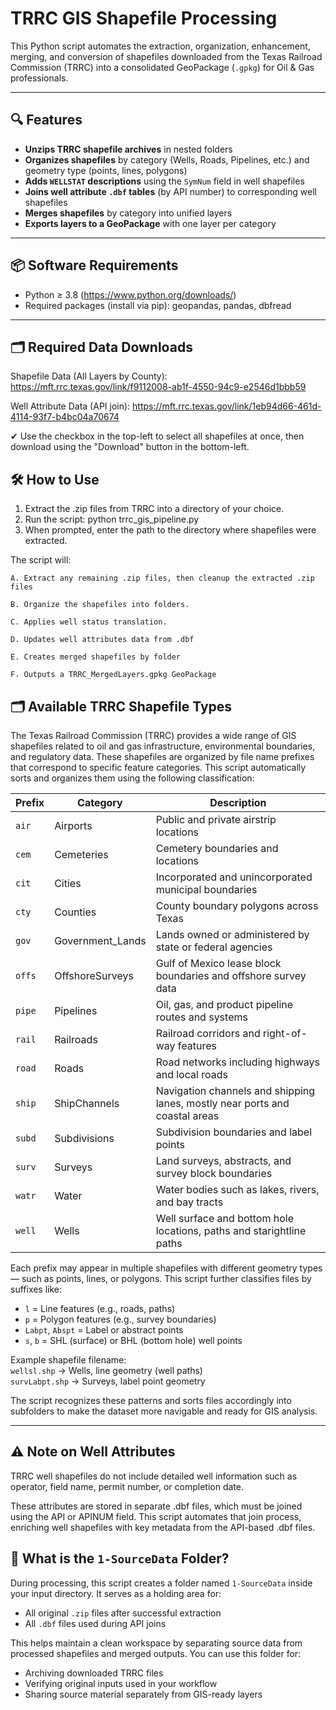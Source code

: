 # TRRC GIS Shapefile Processing

This Python script automates the extraction, organization, enhancement, merging, and conversion of shapefiles downloaded from the Texas Railroad Commission (TRRC) into a consolidated GeoPackage (`.gpkg`) for Oil & Gas professionals.

---


## 🔍 Features

- **Unzips TRRC shapefile archives** in nested folders
- **Organizes shapefiles** by category (Wells, Roads, Pipelines, etc.) and geometry type (points, lines, polygons)
- **Adds `WELLSTAT` descriptions** using the `SymNum` field in well shapefiles
- **Joins well attribute `.dbf` tables** (by API number) to corresponding well shapefiles
- **Merges shapefiles** by category into unified layers
- **Exports layers to a GeoPackage** with one layer per category

---

## 📦 Software Requirements

- Python ≥ 3.8 (https://www.python.org/downloads/)  
- Required packages (install via pip): geopandas, pandas, dbfread

---

## 🗂 Required Data Downloads

Shapefile Data (All Layers by County):
https://mft.rrc.texas.gov/link/f9112008-ab1f-4550-94c9-e2546d1bbb59

Well Attribute Data (API join):
https://mft.rrc.texas.gov/link/1eb94d66-461d-4114-93f7-b4bc04a70674

✔ Use the checkbox in the top-left to select all shapefiles at once, then download using the "Download" button in the bottom-left.



## 🛠 How to Use

1. Extract the .zip files from TRRC into a directory of your choice.
2. Run the script:  python trrc_gis_pipeline.py
3. When prompted, enter the path to the directory where shapefiles were extracted.


The script will:
    
    A. Extract any remaining .zip files, then cleanup the extracted .zip files
    
    B. Organize the shapefiles into folders.
    
    C. Applies well status translation.
    
    D. Updates well attributes data from .dbf
    
    E. Creates merged shapefiles by folder
    
    F. Outputs a TRRC_MergedLayers.gpkg GeoPackage

## 🗂 Available TRRC Shapefile Types

The Texas Railroad Commission (TRRC) provides a wide range of GIS shapefiles related to oil and gas infrastructure, environmental boundaries, and regulatory data. These shapefiles are organized by file name prefixes that correspond to specific feature categories. This script automatically sorts and organizes them using the following classification:

| Prefix | Category           | Description                                                                 |
|--------|--------------------|-----------------------------------------------------------------------------|
| `air`  | Airports           | Public and private airstrip locations                                       |
| `cem`  | Cemeteries         | Cemetery boundaries and locations                                           |
| `cit`  | Cities             | Incorporated and unincorporated municipal boundaries                        |
| `cty`  | Counties           | County boundary polygons across Texas                                       |
| `gov`  | Government_Lands   | Lands owned or administered by state or federal agencies                    |
| `offs` | OffshoreSurveys    | Gulf of Mexico lease block boundaries and offshore survey data              |
| `pipe` | Pipelines          | Oil, gas, and product pipeline routes and systems                           |
| `rail` | Railroads          | Railroad corridors and right-of-way features                                |
| `road` | Roads              | Road networks including highways and local roads                            |
| `ship` | ShipChannels       | Navigation channels and shipping lanes, mostly near ports and coastal areas |
| `subd` | Subdivisions       | Subdivision boundaries and label points                                     |
| `surv` | Surveys            | Land surveys, abstracts, and survey block boundaries                        |
| `watr` | Water              | Water bodies such as lakes, rivers, and bay tracts                          |
| `well` | Wells              | Well surface and bottom hole locations, paths and starightline paths        |

Each prefix may appear in multiple shapefiles with different geometry types — such as points, lines, or polygons. This script further classifies files by suffixes like:

- `l` = Line features (e.g., roads, paths)
- `p` = Polygon features (e.g., survey boundaries)
- `Labpt`, `Abspt` = Label or abstract points
- `s`, `b` = SHL (surface) or BHL (bottom hole) well points

Example shapefile filename:  
`wellsl.shp` → Wells, line geometry (well paths)  
`survLabpt.shp` → Surveys, label point geometry

The script recognizes these patterns and sorts files accordingly into subfolders to make the dataset more navigable and ready for GIS analysis.

---
## ⚠️ Note on Well Attributes

TRRC well shapefiles do not include detailed well information such as operator, field name, permit number, or completion date.

These attributes are stored in separate .dbf files, which must be joined using the API or APINUM field. This script automates that join process, enriching well shapefiles with key metadata from the API-based .dbf files.

## 📁 What is the `1-SourceData` Folder?

During processing, this script creates a folder named `1-SourceData` inside your input directory. It serves as a holding area for:

- All original `.zip` files after successful extraction
- All `.dbf` files used during API joins

This helps maintain a clean workspace by separating source data from processed shapefiles and merged outputs. You can use this folder for:
- Archiving downloaded TRRC files
- Verifying original inputs used in your workflow
- Sharing source material separately from GIS-ready layers

